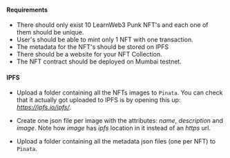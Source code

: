 #### Requirements

- There should only exist 10 LearnWeb3 Punk NFT's and each one of them should be unique.
- User's should be able to mint only 1 NFT with one transaction.
- The metadata for the NFT's should be stored on IPFS
- There should be a website for your NFT Collection.
- The NFT contract should be deployed on Mumbai testnet.

#### IPFS

- Upload a folder containing all the NFTs images to `Pinata`. You can check that it actually got uploaded to IPFS is by opening this up: 
*https://ipfs.io/ipfs/<your-nft-folder-cid>*.

- Create one json file per image with the attributes: *name*, *description* and *image*. Note how *image* has *ipfs* location in it instead of an *https* url. 

- Upload a folder containing all the metadata json files (one per NFT) to `Pinata`.


